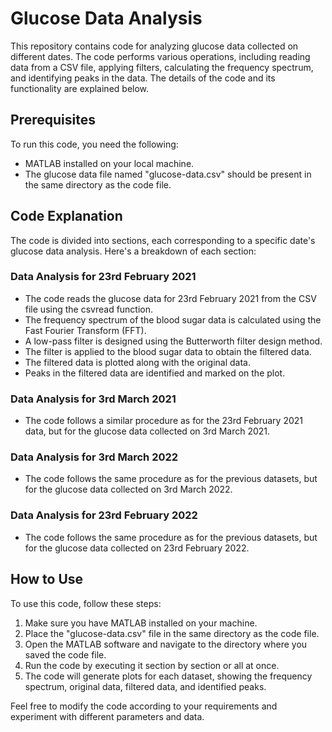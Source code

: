 # Glucose Data Analysis

This repository contains code for analyzing glucose data collected on different dates. The code performs various operations, including reading data from a CSV file, applying filters, calculating the frequency spectrum, and identifying peaks in the data. The details of the code and its functionality are explained below.

## Prerequisites
To run this code, you need the following:

* MATLAB installed on your local machine. 
* The glucose data file named "glucose-data.csv" should be present in the same directory as the code file.

## Code Explanation
The code is divided into sections, each corresponding to a specific date's glucose data analysis. Here's a breakdown of each section:

### Data Analysis for 23rd February 2021
* The code reads the glucose data for 23rd February 2021 from the CSV file using the csvread function.
* The frequency spectrum of the blood sugar data is calculated using the Fast Fourier Transform (FFT).
* A low-pass filter is designed using the Butterworth filter design method.
* The filter is applied to the blood sugar data to obtain the filtered data.
* The filtered data is plotted along with the original data.
* Peaks in the filtered data are identified and marked on the plot.

### Data Analysis for 3rd March 2021
* The code follows a similar procedure as for the 23rd February 2021 data, but for the glucose data collected on 3rd March 2021.

### Data Analysis for 3rd March 2022
* The code follows the same procedure as for the previous datasets, but for the glucose data collected on 3rd March 2022.

### Data Analysis for 23rd February 2022
* The code follows the same procedure as for the previous datasets, but for the glucose data collected on 23rd February 2022.

## How to Use
To use this code, follow these steps:

1. Make sure you have MATLAB installed on your machine.
2. Place the "glucose-data.csv" file in the same directory as the code file.
3. Open the MATLAB software and navigate to the directory where you saved the code file.
4. Run the code by executing it section by section or all at once.
5. The code will generate plots for each dataset, showing the frequency spectrum, original data, filtered data, and identified peaks.

Feel free to modify the code according to your requirements and experiment with different parameters and data.
